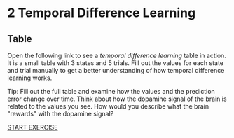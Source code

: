 # 2 Temporal Difference Learning

## Table

Open the following link to see a *temporal difference learning* table in action. It is a small table with 3 states and 5 trials. Fill out the values for each state and trial manually to get a better understanding of how temporal difference learning works.

Tip: Fill out the full table and examine how the values and the prediction error change over time. Think about how the dopamine signal of the brain is related to the values you see. How would you describe what the brain "rewards" with the dopamine signal?

<a href="https://younesstrittmatter.github.io/teaching/_static/machine-learning/td/td-table.html" target="_blank">START EXERCISE</a>

